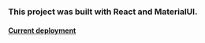### This project was built with React and MaterialUI.

#### [Current deployment](https://irlgabriel.github.io/portfolio)
